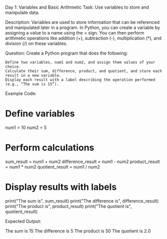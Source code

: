 Day 1: Variables and Basic Arithmetic
Task: Use variables to store and manipulate data.

Description:
Variables are used to store information that can be referenced and manipulated later in a program. In Python, you can create a variable by assigning a value to a name using the = sign. You can then perform arithmetic operations like addition (+), subtraction (-), multiplication (*), and division (/) on these variables.

Question:
Create a Python program that does the following:

    Define two variables, num1 and num2, and assign them values of your choice.
    Calculate their sum, difference, product, and quotient, and store each result in a new variable.
    Display each result with a label describing the operation performed (e.g., “The sum is 15”).

Example Code:

# Define variables
num1 = 10
num2 = 5

# Perform calculations
sum_result = num1 + num2
difference_result = num1 - num2
product_result = num1 * num2
quotient_result = num1 / num2

# Display results with labels
print("The sum is", sum_result)
print("The difference is", difference_result)
print("The product is", product_result)
print("The quotient is", quotient_result)

Expected Output:

The sum is 15
The difference is 5
The product is 50
The quotient is 2.0

